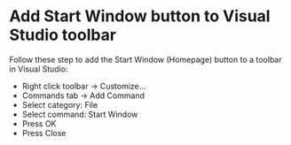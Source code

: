# Add Start Window button to Visual Studio toolbar

Follow these step to add the Start Window (Homepage) button to a toolbar in Visual Studio:

- Right click toolbar -> Customize...
- Commands tab -> Add Command
- Select category: File
- Select command: Start Window
- Press OK
- Press Close